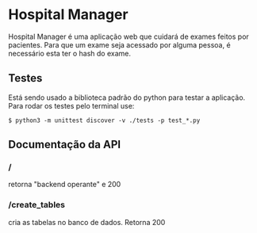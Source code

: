 # Hospital Manager
Hospital Manager é uma aplicação web que cuidará de exames feitos por pacientes. Para que um exame seja acessado por alguma pessoa, é necessário esta ter o hash do exame.

## Testes
Está sendo usado a biblioteca padrão do python para testar a aplicação. Para rodar os testes pelo terminal use: 
```
$ python3 -m unittest discover -v ./tests -p test_*.py
```

## Documentação da API
### /
retorna "backend operante" e 200
### /create_tables
cria as tabelas no banco de dados.
Retorna 200
